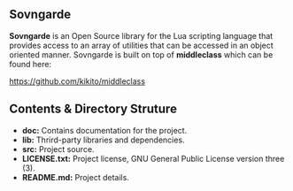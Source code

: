 Sovngarde
--------------------------------

__Sovngarde__ is an Open Source library for the Lua scripting language that provides access to an array of utilities that can be accessed in an object oriented manner. Sovngarde is built on top of __middleclass__ which can be found here:

https://github.com/kikito/middleclass


Contents & Directory Struture
--------------------------------
* __doc:__ Contains documentation for the project.
* __lib:__ Thrird-party libraries and dependencies.
* __src:__ Project source.
* __LICENSE.txt:__ Project license, GNU General Public License version three (3).
* __README.md:__ Project details.

